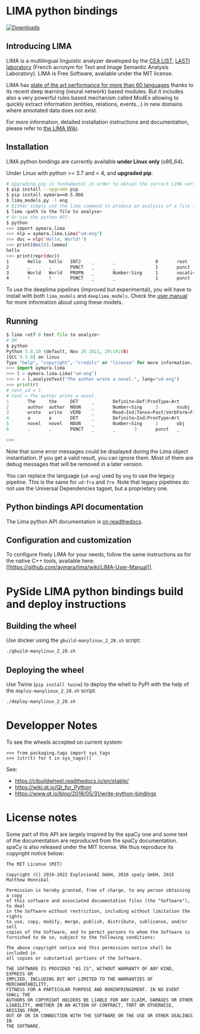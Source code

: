 # LIMA python bindings

[![Downloads](https://static.pepy.tech/personalized-badge/aymara?period=total&units=international_system&left_color=black&right_color=brightgreen&left_text=Downloads)](https://pepy.tech/project/aymara)

## Introducing LIMA

LIMA is a multilingual linguistic analyzer developed by the [CEA LIST](http://www-list.cea.fr/en), [LASTI laboratory](http://www.kalisteo.fr/en/index.htm) (French acronym for Text and Image Semantic Analysis Laboratory). LIMA is Free Software, available under the MIT license.

LIMA has [state of the art performance for more than 60 languages](https://github.com/aymara/lima-models/blob/master/eval.md) thanks to its recent deep learning (neural network) based modules. But it includes also a very powerful rules based mechanism called ModEx allowing to quickly extract information (entities, relations, events…) in new domains where annotated data does not exist.

For more information, detailed installation instructions and documentation, please refer to [the LIMA Wiki](https://github.com/aymara/lima/wiki).


## Installation

LIMA python bindings are currently available **under Linux only** (x86_64).

Under Linux with python >= 3.7 and < 4, and **upgraded pip**:


```bash
# Upgrading pip is fundamental in order to obtain the correct LIMA version
$ pip install --upgrade pip
$ pip install aymara==0.5.0b6
$ lima_models.py -l eng
# Either simply use the lima command to produce an analysis of a file in CoNLLU format:
$ lima <path to the file to analyse>
# Or use the python API:
$ python
>>> import aymara.lima
>>> nlp = aymara.lima.Lima("ud-eng")
>>> doc = nlp('Hello, World!')
>>> print(doc[0].lemma)
hello
>>> print(repr(doc))
1       Hello   hello   INTJ    _       _               0       root    _       Pos=0|Len=5
2       ,       ,       PUNCT   _       _               1       punct   _       Pos=5|Len=1
3       World   World   PROPN   _       Number:Sing     1       vocative        _       Pos=7|Len=5
4       !       !       PUNCT   _       _               1       punct   _       Pos=12|Len=1
```

To use the deeplima pipelines (improved but experimental), you will have to
install with both `lima_models` and `deeplima_models`. Check the [user manual](https://github.com/aymara/lima/wiki/LIMA-Python-User-Manual) for more information about using these models.

## Running


```python
$ lima <utf-8 text file to analyze>
# OR
$ python
Python 3.8.10 (default, Nov 26 2021, 20:14:08)
[GCC 9.3.0] on linux
Type "help", "copyright", "credits" or "license" for more information.
>>> import aymara.lima
>>> l = aymara.lima.Lima("ud-eng")
>>> r = l.analyzeText("The author wrote a novel.", lang="ud-eng")
>>> print(r)
# sent_id = 1
# text = The author wrote a novel.
1       The     the     DET     _       Definite=Def|PronType=Art       2       det     _       Len=3|Pos=1
2       author  author  NOUN    _       Number=Sing     3       nsubj   _       Len=6|Pos=5
3       wrote   write   VERB    _       Mood=Ind|Tense=Past|VerbForm=Fin        0       root    _       Len=5|Pos=12
4       a       a       DET     _       Definite=Ind|PronType=Art       5       det     _       Len=1|Pos=18
5       novel   novel   NOUN    _       Number=Sing     3       obj     _       Len=5|Pos=20|SpaceAfter=No
6       .       .       PUNCT   _       _       3       punct   _       Len=1|Pos=25

>>>
```

Note that some error messages could be displayed during the Lima object instantiation. If you get a valid result, you can ignore them. Most of them are debug messages that will be removed in a later version.

You can replace the language (`ud-eng`) used by `eng` to use the legacy pipeline. This is the same for `ud-fra` and `fre`. Note that legacy pipelines do not use the Universal Dependencies tagset, but a proprietary one.


## Python bindings API documentation

The Lima python API documentation is [on readthedocs](https://lima-python.readthedocs.io/en/port-to-qt6/).

## Configuration and customization

To configure finely LIMA for your needs, follow the same instructions as for the native C++ tools, available here: [[https://github.com/aymara/lima/wiki/LIMA-User-Manual]].


# PySide LIMA python bindings build and deploy instructions

## Building the wheel

Use docker using the `gbuild-manylinux_2_28.sh` script:

```bash
./gbuild-manylinux_2_28.sh
```

## Deploying the wheel

Use Twine (`pip install twine`) to deploy the whell to PyPI with the help of the `deploy-manylinux_2_28.sh` script.

```bash
./deploy-manylinux_2_28.sh
```

# Developper Notes
To see the wheels accepted on current system:

```
>>> from packaging.tags import sys_tags
>>> [str(t) for t in sys_tags()]
```

See: 
  * https://cibuildwheel.readthedocs.io/en/stable/
  * https://wiki.qt.io/Qt_for_Python
  * https://www.qt.io/blog/2018/05/31/write-python-bindings


# License notes

Some part of this API are largely inspired by the spaCy one and some text of the documentation are reproduced from the
spaCy documentation. spaCy is also released under the MIT license. We thus reproduce its copyright notice below:

```
The MIT License (MIT)

Copyright (C) 2016-2022 ExplosionAI GmbH, 2016 spaCy GmbH, 2015 Matthew Honnibal

Permission is hereby granted, free of charge, to any person obtaining a copy
of this software and associated documentation files (the "Software"), to deal
in the Software without restriction, including without limitation the rights
to use, copy, modify, merge, publish, distribute, sublicense, and/or sell
copies of the Software, and to permit persons to whom the Software is
furnished to do so, subject to the following conditions:

The above copyright notice and this permission notice shall be included in
all copies or substantial portions of the Software.

THE SOFTWARE IS PROVIDED "AS IS", WITHOUT WARRANTY OF ANY KIND, EXPRESS OR
IMPLIED, INCLUDING BUT NOT LIMITED TO THE WARRANTIES OF MERCHANTABILITY,
FITNESS FOR A PARTICULAR PURPOSE AND NONINFRINGEMENT. IN NO EVENT SHALL THE
AUTHORS OR COPYRIGHT HOLDERS BE LIABLE FOR ANY CLAIM, DAMAGES OR OTHER
LIABILITY, WHETHER IN AN ACTION OF CONTRACT, TORT OR OTHERWISE, ARISING FROM,
OUT OF OR IN CONNECTION WITH THE SOFTWARE OR THE USE OR OTHER DEALINGS IN
THE SOFTWARE.
```
